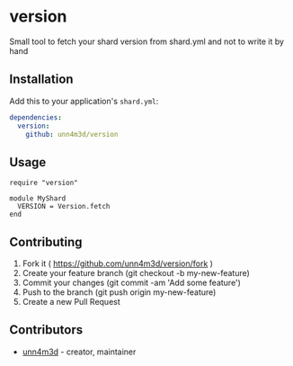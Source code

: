 # version

Small tool to fetch your shard version from shard.yml and not to write it by hand

## Installation

Add this to your application's `shard.yml`:

```yaml
dependencies:
  version:
    github: unn4m3d/version
```

## Usage

```crystal
require "version"

module MyShard
  VERSION = Version.fetch
end
```

## Contributing

1. Fork it ( https://github.com/unn4m3d/version/fork )
2. Create your feature branch (git checkout -b my-new-feature)
3. Commit your changes (git commit -am 'Add some feature')
4. Push to the branch (git push origin my-new-feature)
5. Create a new Pull Request

## Contributors

- [unn4m3d](https://github.com/unn4m3d) - creator, maintainer
